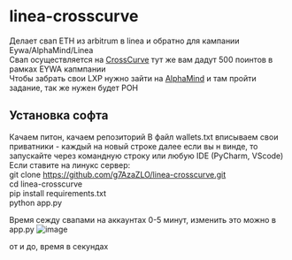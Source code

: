 # linea-crosscurve
Делает свап ETH из arbitrum в linea и обратно для кампании  Eywa/AlphaMind/Linea</br>
Свап осуществляется на [CrossCurve](https://bit.ly/crosscurve) тут же вам дадут 500 поинтов в рамках EYWA капмпании </br>
Чтобы забрать свои LXP нужно зайти на [AlphaMind](https://app.alphamind.co/build_karma) и там пройти задание, так же нужен будет POH </br>

## Установка софта
Качаем питон, качаем репозиторий
В файл wallets.txt вписываем свои приватники - каждый на новый строке
далее если вы н винде, то запускайте через командную строку или любую IDE (PyCharm, VScode) </br>
Если ставите на линукс сервер: </br>
git clone https://github.com/g7AzaZLO/linea-crosscurve.git </br>
cd linea-crosscurve </br>
pip install requirements.txt </br>
python app.py </br>

Время сежду свапами на аккаунтах 0-5 минут, изменить это можно в app.py
![image](https://github.com/user-attachments/assets/552289da-5fc8-49d5-8d40-f7752af5d07c)

от и до, время в секундах
